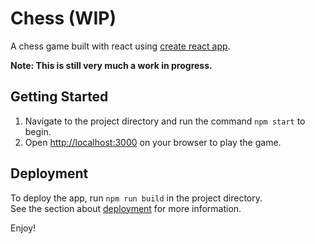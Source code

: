 # Chess (WIP)
A chess game built with react using [create react app](https://create-react-app.dev/docs/getting-started/).

**Note: This is still very much a work in progress.**

## Getting Started
1. Navigate to the project directory and run the command `npm start` to begin.
2. Open [http://localhost:3000](http://localhost:3000) on your browser to play the game.

## Deployment
To deploy the app, run `npm run build` in the project directory. <br />
See the section about [deployment](https://create-react-app.dev/docs/deployment) for more information.

Enjoy!
